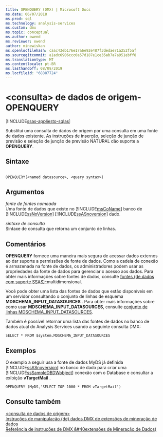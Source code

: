 ```yaml
---
title: OPENQUERY (DMX) | Microsoft Docs
ms.date: 06/07/2018
ms.prod: sql
ms.technology: analysis-services
ms.custom: dmx
ms.topic: conceptual
ms.author: owend
ms.reviewer: owend
author: minewiskan
ms.openlocfilehash: caac43eb176e17a6e92e487f3dedae71a252f5af
ms.sourcegitcommit: a1adc6906ccc0a57d187e1ce35ab7a7a951ebff8
ms.translationtype: MT
ms.contentlocale: pt-BR
ms.lasthandoff: 08/09/2019
ms.locfileid: "68887724"
---
```

# <a name="ltsource-data-querygt---openquery"></a>&lt;consulta&gt; de dados de origem-OPENQUERY
[!INCLUDE[ssas-appliesto-sqlas](../includes/ssas-appliesto-sqlas.md)]

  Substitui uma consulta de dados de origem por uma consulta em uma fonte de dados existente. As instruções de inserção, seleção de junção de previsão e seleção de junção de previsão NATURAL dão suporte a **OPENQUERY**.  
  
## <a name="syntax"></a>Sintaxe  
  
```  
  
OPENQUERY(<named datasource>, <query syntax>)  
```  
  
## <a name="arguments"></a>Argumentos  
 *fonte de fontes nomeada*  
 Uma fonte de dados que existe no [!INCLUDE[msCoName](../includes/msconame-md.md)] banco de [!INCLUDE[ssNoVersion](../includes/ssnoversion-md.md)] [!INCLUDE[ssASnoversion](../includes/ssasnoversion-md.md)] dado.  
  
 *sintaxe de consulta*  
 Sintaxe de consulta que retorna um conjunto de linhas.  
  
## <a name="remarks"></a>Comentários  
 **OPENQUERY** fornece uma maneira mais segura de acessar dados externos ao dar suporte a permissões de fonte de dados. Como a cadeia de conexão é armazenada na fonte de dados, os administradores podem usar as propriedades da fonte de dados para gerenciar o acesso aos dados. Para obter mais informações sobre fontes de dados, consulte [fontes &#40;de dados com suporte SSAS&#41;-](https://docs.microsoft.com/analysis-services/multidimensional-models/supported-data-sources-ssas-multidimensional)multidimensional.  
  
 Você pode obter uma lista das fontes de dados que estão disponíveis em um servidor consultando o conjunto de linhas de esquema **MDSCHEMA_INPUT_DATASOURCES** . Para obter mais informações sobre como usar **MDSCHEMA_INPUT_DATASOURCES**, consulte [conjunto de linhas MDSCHEMA_INPUT_DATASOURCES](https://docs.microsoft.com/bi-reference/schema-rowsets/ole-db-olap/mdschema-input-datasources-rowset).  
  
 Também é possível retornar uma lista das fontes de dados no banco de dados atual do Analysis Services usando a seguinte consulta DMX:  
  
 `SELECT * FROM $system.MDSCHEMA_INPUT_DATASOURCES`  
  
## <a name="examples"></a>Exemplos  
 O exemplo a seguir usa a fonte de dados MyDS já definida [!INCLUDE[ssASnoversion](../includes/ssasnoversion-md.md)] no banco de dado para criar uma [!INCLUDE[ssSampleDBDWobject](../includes/sssampledbdwobject-md.md)] conexão com o Database e consultar a exibição **vTargetMail** .  
  
```  
OPENQUERY (MyDS,'SELECT TOP 1000 * FROM vTargetMail')  
```  
  
## <a name="see-also"></a>Consulte também  
 [&#60;consulta de dados de origem&#62;](../dmx/source-data-query.md)   
 [Instruções de manipulação &#40;de&#41; dados DMX de extensões de mineração de dados](../dmx/dmx-statements-data-manipulation.md)   
 [Referência de instruções de DMX &#40extensões de Mineração de Dados&#41;](../dmx/data-mining-extensions-dmx-statements.md)  
  
  
